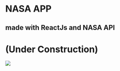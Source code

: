 # NASA APP

## made with ReactJs and NASA API

# (Under Construction)

![](https://mars.nasa.gov/msl-raw-images/proj/msl/redops/ods/surface/sol/02813/opgs/edr/ncam/NRB_647213998EDR_S0810628NCAM00595M_.JPG)
